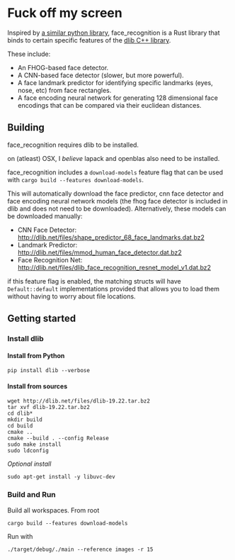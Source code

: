 # Fuck off my screen

Inspired by [a similar python library](https://github.com/ageitgey/face_recognition), face_recognition is a Rust library that binds to certain specific features of the [dlib C++ library](https://github.com/davisking/dlib).

These include:

- An FHOG-based face detector.
- A CNN-based face detector (slower, but more powerful).
- A face landmark predictor for identifying specific landmarks (eyes, nose, etc) from face rectangles.
- A face encoding neural network for generating 128 dimensional face encodings that can be compared via their euclidean distances.

## Building

face_recognition requires dlib to be installed.

on (atleast) OSX, I _believe_ lapack and openblas also need to be installed.

face_recognition includes a `download-models` feature flag that can be used with `cargo build --features download-models`.

This will automatically download the face predictor, cnn face detector and face encoding neural network models (the fhog face detector is included in dlib and does not need to be downloaded). Alternatively, these models can be downloaded manually:

- CNN Face Detector: http://dlib.net/files/shape_predictor_68_face_landmarks.dat.bz2
- Landmark Predictor: http://dlib.net/files/mmod_human_face_detector.dat.bz2
- Face Recognition Net: http://dlib.net/files/dlib_face_recognition_resnet_model_v1.dat.bz2

if this feature flag is enabled, the matching structs will have `Default::default` implementations provided that allows you to load them without having to worry about file locations.


## Getting started

### Install dlib
#### Install from Python

`pip install dlib --verbose`


#### Install from sources

```
wget http://dlib.net/files/dlib-19.22.tar.bz2
tar xvf dlib-19.22.tar.bz2
cd dlib*
mkdir build
cd build
cmake ..
cmake --build . --config Release
sudo make install
sudo ldconfig
```

*Optional install*

`sudo apt-get install -y libuvc-dev `


### Build and Run

Build all workspaces. From root

`cargo build --features download-models`

Run with

`./target/debug/./main --reference images -r 15`

